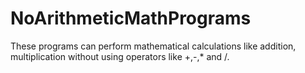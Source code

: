 # NoArithmeticMathPrograms
These programs can perform mathematical calculations like addition, multiplication without using operators like +,-,* and /.
